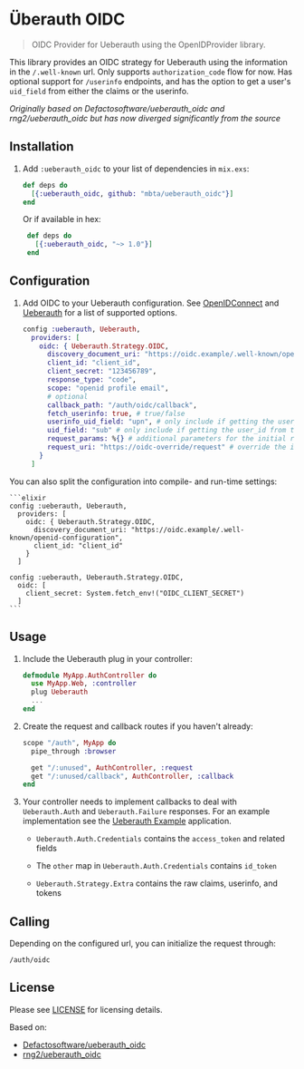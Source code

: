 # Überauth OIDC

> OIDC Provider for Ueberauth using the OpenIDProvider library.

This library provides an OIDC strategy for Ueberauth using the information in the `/.well-known` url.
Only supports `authorization_code` flow for now.
Has optional support for `/userinfo` endpoints, and has the option to get a user's `uid_field` from either the claims or the userinfo.

*Originally based on Defactosoftware/ueberauth_oidc and rng2/ueberauth_oidc but
has now diverged significantly from the source*

## Installation

1. Add `:ueberauth_oidc` to your list of dependencies in `mix.exs`:

    ```elixir
    def deps do
      [{:ueberauth_oidc, github: "mbta/ueberauth_oidc"}]
    end
    ```

   Or if available in hex:

   ```elixir
    def deps do
      [{:ueberauth_oidc, "~> 1.0"}]
    end
   ```

## Configuration

1. Add OIDC to your Ueberauth configuration.
See [OpenIDConnect](https://github.com/DockYard/openid_connect/blob/master/README.md) and [Ueberauth](https://hexdocs.pm/ueberauth/readme.html#configuring-providers)
for a list of supported options.

    ```elixir
    config :ueberauth, Ueberauth,
      providers: [
        oidc: { Ueberauth.Strategy.OIDC,
          discovery_document_uri: "https://oidc.example/.well-known/openid-configuration",
          client_id: "client_id",
          client_secret: "123456789",
          response_type: "code",
          scope: "openid profile email",
          # optional
          callback_path: "/auth/oidc/callback",
          fetch_userinfo: true, # true/false
          userinfo_uid_field: "upn", # only include if getting the user_id from userinfo
          uid_field: "sub" # only include if getting the user_id from the claims,
          request_params: %{} # additional parameters for the initial request
          request_uri: "https://oidc-override/request" # override the initial request URI
        }
      ]
    ```
You can also split the configuration into compile- and run-time settings:

    ```elixir
    config :ueberauth, Ueberauth,
      providers: [
        oidc: { Ueberauth.Strategy.OIDC,
          discovery_document_uri: "https://oidc.example/.well-known/openid-configuration",
          client_id: "client_id"
        }
      ]

    config :ueberauth, Ueberauth.Strategy.OIDC,
      oidc: [
        client_secret: System.fetch_env!("OIDC_CLIENT_SECRET")
      ]
    ```

## Usage

1. Include the Ueberauth plug in your controller:

    ```elixir
    defmodule MyApp.AuthController do
      use MyApp.Web, :controller
      plug Ueberauth
      ...
    end
    ```

1. Create the request and callback routes if you haven't already:

    ```elixir
    scope "/auth", MyApp do
      pipe_through :browser

      get "/:unused", AuthController, :request
      get "/:unused/callback", AuthController, :callback
    end
    ```

1. Your controller needs to implement callbacks to deal with `Ueberauth.Auth`
and `Ueberauth.Failure` responses. For an example implementation see the
[Ueberauth Example](https://github.com/ueberauth/ueberauth_example) application.

   - `Ueberauth.Auth.Credentials` contains the `access_token` and related fields

   - The `other` map in `Ueberauth.Auth.Credentials` contains `id_token`

   - `Ueberauth.Strategy.Extra` contains the raw claims, userinfo, and tokens 

## Calling

Depending on the configured url, you can initialize the request through:

    /auth/oidc

## License

Please see [LICENSE](https://github.com/DefactoSoftware/ueberauth_oidc/blob/master/LICENSE)
for licensing details.

Based on:
- [Defactosoftware/ueberauth_oidc](https://github.com/Defactosoftware/ueberauth_oidc)
- [rng2/ueberauth_oidc](https://github.com/rng2/ueberauth_oidc)
